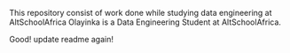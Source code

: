 This repository consist of work done while studying data engineering at AltSchoolAfrica
Olayinka is a Data Engineering Student at AltSchoolAfrica. 

Good!
update readme again!